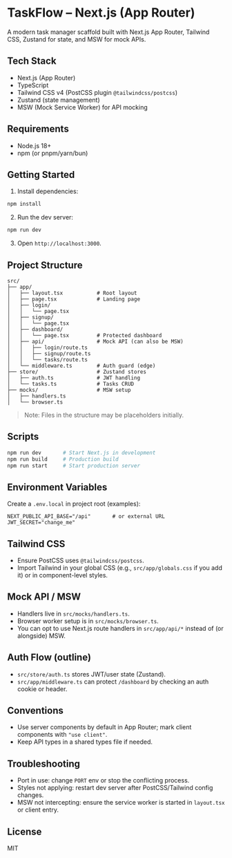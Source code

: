 # TaskFlow – Next.js (App Router)

A modern task manager scaffold built with Next.js App Router, Tailwind CSS, Zustand for state, and MSW for mock APIs.

## Tech Stack
- Next.js (App Router)
- TypeScript
- Tailwind CSS v4 (PostCSS plugin `@tailwindcss/postcss`)
- Zustand (state management)
- MSW (Mock Service Worker) for API mocking

## Requirements
- Node.js 18+
- npm (or pnpm/yarn/bun)

## Getting Started
1. Install dependencies:
```bash
npm install
```
2. Run the dev server:
```bash
npm run dev
```
3. Open `http://localhost:3000`.

## Project Structure
```
src/
├── app/
│   ├── layout.tsx           # Root layout
│   ├── page.tsx             # Landing page
│   ├── login/
│   │   └── page.tsx
│   ├── signup/
│   │   └── page.tsx
│   ├── dashboard/
│   │   └── page.tsx         # Protected dashboard
│   ├── api/                 # Mock API (can also be MSW)
│   │   ├── login/route.ts
│   │   ├── signup/route.ts
│   │   └── tasks/route.ts
│   └── middleware.ts        # Auth guard (edge)
├── store/                   # Zustand stores
│   ├── auth.ts              # JWT handling
│   └── tasks.ts             # Tasks CRUD
├── mocks/                   # MSW setup
│   ├── handlers.ts
│   └── browser.ts
```

> Note: Files in the structure may be placeholders initially.

## Scripts
```bash
npm run dev       # Start Next.js in development
npm run build     # Production build
npm run start     # Start production server
```

## Environment Variables
Create a `.env.local` in project root (examples):
```
NEXT_PUBLIC_API_BASE="/api"       # or external URL
JWT_SECRET="change_me"
```

## Tailwind CSS
- Ensure PostCSS uses `@tailwindcss/postcss`.
- Import Tailwind in your global CSS (e.g., `src/app/globals.css` if you add it) or in component-level styles.

## Mock API / MSW
- Handlers live in `src/mocks/handlers.ts`.
- Browser worker setup is in `src/mocks/browser.ts`.
- You can opt to use Next.js route handlers in `src/app/api/*` instead of (or alongside) MSW.

## Auth Flow (outline)
- `src/store/auth.ts` stores JWT/user state (Zustand).
- `src/app/middleware.ts` can protect `/dashboard` by checking an auth cookie or header.

## Conventions
- Use server components by default in App Router; mark client components with `"use client"`.
- Keep API types in a shared types file if needed.

## Troubleshooting
- Port in use: change `PORT` env or stop the conflicting process.
- Styles not applying: restart dev server after PostCSS/Tailwind config changes.
- MSW not intercepting: ensure the service worker is started in `layout.tsx` or client entry.

## License
MIT
